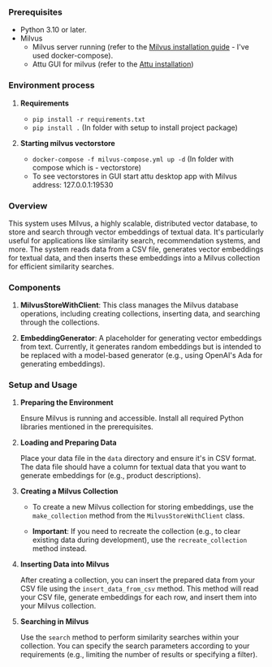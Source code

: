 ### Prerequisites

- Python 3.10 or later.
- Milvus
  - Milvus server running (refer to the [Milvus installation guide](https://milvus.io/docs/v2.0.x/install_standalone-docker.md) - I've used docker-compose).
  - Attu GUI for milvus (refer to the [Attu installation](https://github.com/zilliztech/attu/releases/tag/v2.3.8))

### Environment process

1. **Requirements**

   - `pip install -r requirements.txt`
   - `pip install .` (In folder with setup to install project package)

2. **Starting milvus vectorstore**
   - `docker-compose -f milvus-compose.yml up -d` (In folder with compose which is - vectorstore)
   - To see vectorstores in GUI start attu desktop app with Milvus address: 127.0.0.1:19530

### Overview

This system uses Milvus, a highly scalable, distributed vector database, to store and search through vector embeddings of textual data. It's particularly useful for applications like similarity search, recommendation systems, and more. The system reads data from a CSV file, generates vector embeddings for textual data, and then inserts these embeddings into a Milvus collection for efficient similarity searches.

### Components

1. **MilvusStoreWithClient**: This class manages the Milvus database operations, including creating collections, inserting data, and searching through the collections.

2. **EmbeddingGenerator**: A placeholder for generating vector embeddings from text. Currently, it generates random embeddings but is intended to be replaced with a model-based generator (e.g., using OpenAI's Ada for generating embeddings).

### Setup and Usage

1. **Preparing the Environment**

   Ensure Milvus is running and accessible. Install all required Python libraries mentioned in the prerequisites.

2. **Loading and Preparing Data**

   Place your data file in the `data` directory and ensure it's in CSV format. The data file should have a column for textual data that you want to generate embeddings for (e.g., product descriptions).

3. **Creating a Milvus Collection**

   - To create a new Milvus collection for storing embeddings, use the `make_collection` method from the `MilvusStoreWithClient` class.

   - **Important**: If you need to recreate the collection (e.g., to clear existing data during development), use the `recreate_collection` method instead.

4. **Inserting Data into Milvus**

   After creating a collection, you can insert the prepared data from your CSV file using the `insert_data_from_csv` method. This method will read your CSV file, generate embeddings for each row, and insert them into your Milvus collection.

5. **Searching in Milvus**

   Use the `search` method to perform similarity searches within your collection. You can specify the search parameters according to your requirements (e.g., limiting the number of results or specifying a filter).
